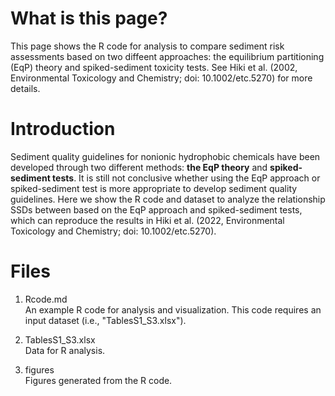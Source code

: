 # What is this page?
This page shows the R code for analysis to compare sediment risk assessments based on two diffeent approaches: the equilibrium partitioning (EqP) theory and spiked-sediment toxicity tests. See Hiki et al. (2002, Environmental Toxicology and Chemistry; doi: 10.1002/etc.5270) for more details.  
  
  
   
# Introduction  
Sediment quality guidelines for nonionic hydrophobic chemicals have been developed through two different methods: **the EqP theory** and **spiked-sediment tests**. It is still not conclusive whether using the EqP approach or spiked-sediment test is more appropriate to develop sediment quality guidelines. 
Here we show the R code and dataset to analyze the relationship SSDs between based on the EqP approach and spiked-sediment tests, which can reproduce the results in Hiki et al. (2022, Environmental Toxicology and Chemistry; doi: 10.1002/etc.5270).  
  
   

# Files
1. Rcode.md  
An example R code for analysis and visualization. This code requires an input dataset (i.e., "TablesS1_S3.xlsx").  
     
2. TablesS1_S3.xlsx  
Data for R analysis.  
  
3. figures  
Figures generated from the R code.  
